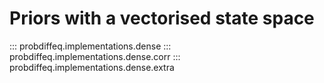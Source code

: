 # Priors with a vectorised state space

::: probdiffeq.implementations.dense
::: probdiffeq.implementations.dense.corr
::: probdiffeq.implementations.dense.extra
